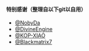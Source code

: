 #### 特别感谢（整理自以下git以自用）      

- [@NobyDa](https://github.com/NobyDa/Script/tree/master)
- [@DivineEngine](https://github.com/DivineEngine/Profiles/tree/master)
- [@KOP-XIAO](https://github.com/KOP-XIAO/QuantumultX)
- [@Blackmatrix7](https://github.com/blackmatrix7/ios_rule_script)

